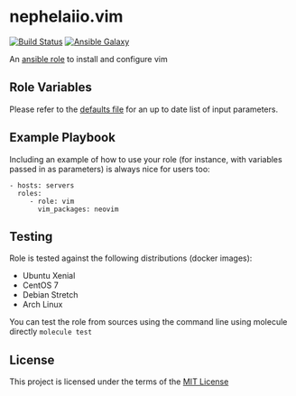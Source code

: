 # nephelaiio.vim

[![Build Status](https://travis-ci.org/nephelaiio/ansible-role-vim.svg?branch=master)](https://travis-ci.org/nephelaiio/ansible-role-vim)
[![Ansible Galaxy](http://img.shields.io/badge/ansible--galaxy-systemd--service-blue.svg)](https://galaxy.ansible.com/nephelaiio/vim/)

An [ansible role](https://galaxy.ansible.com/nephelaiio/vim) to install and configure vim

## Role Variables

Please refer to the [defaults file](/defaults/main.yml) for an up to date list of input parameters.

## Example Playbook

Including an example of how to use your role (for instance, with variables passed in as parameters) is always nice for users too:

    - hosts: servers
      roles:
         - role: vim
           vim_packages: neovim

## Testing

Role is tested against the following distributions (docker images):
  * Ubuntu Xenial
  * CentOS 7
  * Debian Stretch
  * Arch Linux

You can test the role from sources using the command line using molecule directly ` molecule test `

## License

This project is licensed under the terms of the [MIT License](/LICENSE)
